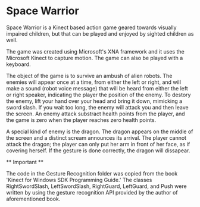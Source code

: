 Space Warrior
=============
Space Warrior is a Kinect based action game geared towards visually impaired children,
but that can be played and enjoyed by sighted children as well.

The game was created using Microsoft's XNA framework and it uses the Microsoft Kinect to
capture motion. The game can also be played with a keyboard.

The object of the game is to survive an ambush of alien robots. The enemies will appear 
once at a time, from either the left or right, and will make a sound (robot voice message)
that will be heard from either the left or right speaker, indicating the player the position
of the enemy. To destory the enemy, lift your hand over your head and bring it down, mimicking a 
sword slash. If you wait too long, the enemy will attack you and then leave the screen. An enemy attack
substract health points from the player, and the game is zero when the player reaches zero health points.

A special kind of enemy is the dragon. The dragon appears on the middle of the screen and a distinct
scream announces its arrival. The player cannot attack the dragon; the player can only put her arm in front
of her face, as if covering herself. If the gesture is done correctly, the dragon will dissapear.

** Important **

The code in the Gesture Recognition folder was copied from the book 'Kinect for Windows SDK Programming Guide.'
The classes RightSwordSlash, LeftSwordSlash, RightGuard, LeftGuard, and Push were written by using the gesture
recognition API provided by the author of aforementioned book.
